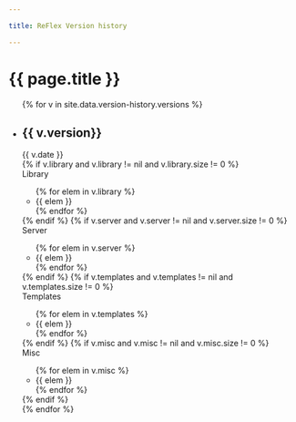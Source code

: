 ```yaml
---

title: ReFlex Version history

---
```


# {{ page.title }}

 <div class="timeline">      
    <ul class="timeline__year--list">
        {% for v in site.data.version-history.versions %}
        <li class="timeline__year--element">
          <div class="timeline__line" role="presentation"></div>
            <h2 class="timeline__year--date">{{ v.version}}</h2>
            <div class="timeline__version--date">{{ v.date  }}</div>
            <div class="timeline__year--content">               
                <div class="timeline__version--detail">
                    {% if v.library and v.library != nil and v.library.size != 0 %}
                    <div class="timeline__element--title">Library</div>
                    <ul class="timeline__version--list">
                        {% for elem in v.library %}
                            <li> 
                                <div>{{ elem }} </div>
                            </li>
                        {% endfor %}
                    </ul>
                    {% endif %}
                    {% if v.server and v.server != nil and v.server.size != 0 %}
                    <div class="timeline__element--title">Server</div>
                    <ul class="timeline__version--list">
                        {% for elem in v.server %}
                            <li> 
                                <div>{{ elem }} </div>
                            </li>
                        {% endfor %}
                    </ul>
                    {% endif %}
                    {% if v.templates and v.templates != nil and v.templates.size != 0 %}
                    <div class="timeline__element--title">Templates</div>
                    <ul class="timeline__version--list">
                        {% for elem in v.templates %}
                            <li> 
                                <div>{{ elem }} </div>
                            </li>
                        {% endfor %}
                    </ul>
                    {% endif %}
                    {% if v.misc and v.misc != nil and v.misc.size != 0 %}
                    <div class="timeline__element--title">Misc</div>
                    <ul class="timeline__version--list">
                        {% for elem in v.misc %}
                            <li> 
                                <div>{{ elem }} </div>
                            </li>
                        {% endfor %}
                    </ul>
                    {% endif %}
                </div>
            </div>
        </li>
        {% endfor %}
    </ul>
    </div>